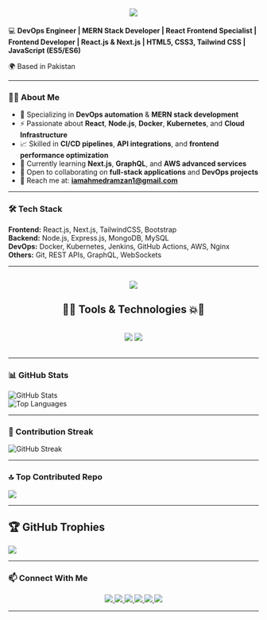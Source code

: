 <h1 align="center">
    <img src="https://readme-typing-svg.herokuapp.com/?font=Righteous&color=7e15f7&random=falsesize=35&center=true&vCenter=true&width=500&height=70&duration=2000&lines=Hi+There!+👋;+I'm+Muhammad+Ahmed+Ramzan+👨🏻‍💻;" />
</h1>




💻 **DevOps Engineer | MERN Stack Developer | React Frontend Specialist | Frontend Developer | React.js & Next.js | HTML5, CSS3, Tailwind CSS | JavaScript (ES5/ES6)**  

🌍 Based in Pakistan  

---

### 👨‍💻 About Me
- 🚀 Specializing in **DevOps automation** & **MERN stack development**
- ⚡ Passionate about **React**, **Node.js**, **Docker**, **Kubernetes**, and **Cloud Infrastructure**
- 📈 Skilled in **CI/CD pipelines**, **API integrations**, and **frontend performance optimization**
- 🌱 Currently learning **Next.js**, **GraphQL**, and **AWS advanced services**
- 🤝 Open to collaborating on **full-stack applications** and **DevOps projects**
- 📧 Reach me at: **iamahmedramzan1@gmail.com**

---

### 🛠 Tech Stack
**Frontend:** React.js, Next.js, TailwindCSS, Bootstrap  
**Backend:** Node.js, Express.js, MongoDB, MySQL  
**DevOps:** Docker, Kubernetes, Jenkins, GitHub Actions, AWS, Nginx  
**Others:** Git, REST APIs, GraphQL, WebSockets  

---
<h2 align="center"><img src="https://readme-typing-svg.herokuapp.com/?font=Righteous&color=7e15f7&random=falsesize=35&center=true&vCenter=true&width=500&height=70&duration=2000&lines=Hi+There!+👋;+Tools & Technologies;" /></h2>
<h2 align="center">🚀💥 Tools & Technologies 💥🚀</h2>
<br/>
<div align="center">
    <img src="https://skillicons.dev/icons?i=react,angular,javascript,typescript,express,nodejs,nestjs,github,tailwind,git,linux,docker,kubernetes,gitlab,azure" />
    <img src="https://skillicons.dev/icons?i=prometheus,postgresql,supabase,prisma,firebase,mongodb,nextjs,nuxt,graphql,laravel,jenkins,terraform,aws,ansible,grafana" /><br>
</div>
<br/>

---

### 📊 GitHub Stats
![GitHub Stats](https://github-readme-stats.vercel.app/api?username=AhmedRIU&show_icons=true&theme=tokyonight)  
![Top Languages](https://github-readme-stats.vercel.app/api/top-langs/?username=AhmedRIU&layout=compact&theme=tokyonight)

---

### 🚀 Contribution Streak
![GitHub Streak](https://github-readme-streak-stats-eight.vercel.app?user=AhmedRIU&theme=tokyonight&hide_border=true)



---
### 🔝 Top Contributed Repo
![](https://github-contributor-stats.vercel.app/api?username=AhmedRIU&limit=5&theme=dark&combine_all_yearly_contributions=true)

---

## 🏆 GitHub Trophies
![](https://github-profile-trophy.vercel.app/?username=AhmedRIU&theme=radical&no-frame=false&no-bg=false&margin-w=4)

---

### 📫 Connect With Me


<div align="center"> 
  <a href="mailto:iamahmedramzan1@gmail.com" target="_blank"> 
    <img src="https://img.shields.io/badge/Gmail-6C22A6?style=for-the-badge&logo=gmail&logoColor=white" />
  </a>
  
  <a href="https://x.com/cricpads" target="_blank">
    <img src="https://img.shields.io/badge/Twitter-1DA1F2?style=for-the-badge&logo=twitter&logoColor=white" />
  </a>

  <a href="https://www.instagram.com/ahmed.riu" target="_blank">
    <img src="https://img.shields.io/badge/Instagram-E1306C?style=for-the-badge&logo=instagram&logoColor=white" />
  </a>

  <a href="https://www.linkedin.com/in/m-ahmed-ramzan-575300162" target="_blank">
    <img src="https://img.shields.io/badge/LinkedIn-0077B5?style=for-the-badge&logo=linkedin&logoColor=white" />
  </a>

  <a href="https://github.com/AhmedRIU" target="_blank">
    <img src="https://img.shields.io/badge/GitHub-171515?style=for-the-badge&logo=github&logoColor=white" />
  </a>

  <a href="https://my-portfolio-website-six-omega.vercel.app/" target="_blank">
    <img src="https://img.shields.io/badge/Portfolio-6C22A6?style=for-the-badge&logo=vercel&logoColor=white" />
  </a>
</div>

---
